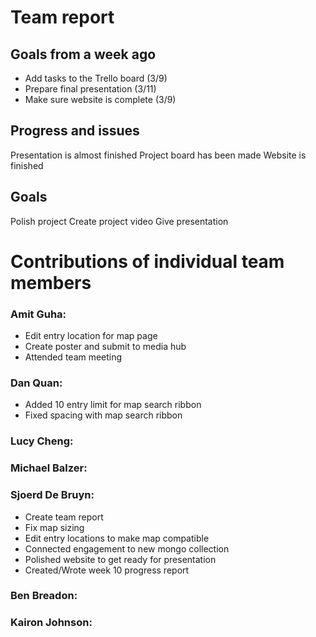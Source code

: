 # Team report
 
 ## Goals from a week ago 
 - Add tasks to the Trello board (3/9)
 - Prepare final presentation (3/11)
 - Make sure website is complete (3/9)

 ## Progress and issues
 Presentation is almost finished
 Project board has been made
 Website is finished
 
 ## Goals
 Polish project
 Create project video 
 Give presentation 
 
 # Contributions of individual team members
 
 ### Amit Guha:
  - Edit entry location for map page
  - Create poster and submit to media hub
  - Attended team meeting
    
 ### Dan Quan:
 - Added 10 entry limit for map search ribbon
 - Fixed spacing with map search ribbon

 ### Lucy Cheng:
 
 ### Michael Balzer:
 
 ### Sjoerd De Bruyn:
 - Create team report
 - Fix map sizing
 - Edit entry locations to make map compatible 
 - Connected engagement to new mongo collection 
 - Polished website to get ready for presentation
 - Created/Wrote week 10 progress report
 
 
 ### Ben Breadon:
 
 ### Kairon Johnson:
